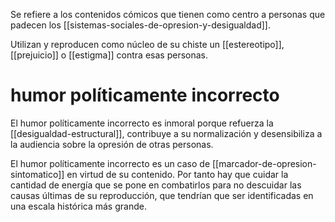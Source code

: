 Se refiere a los contenidos cómicos que tienen como centro a personas que padecen los [[sistemas-sociales-de-opresion-y-desigualdad]].

Utilizan y reproducen como núcleo de su chiste un [[estereotipo]], [[prejuicio]] o [[estigma]] contra esas personas.

# humor políticamente incorrecto

El humor políticamente incorrecto es inmoral porque refuerza la [[desigualdad-estructural]], contribuye a su normalización y desensibiliza a la audiencia sobre la opresión de otras personas.

El humor políticamente incorrecto es un caso de [[marcador-de-opresion-sintomatico]] en virtud de su contenido. Por tanto hay que cuidar la cantidad de energía que se pone en combatirlos para no descuidar las causas últimas de su reproducción, que tendrían que ser identificadas en una escala histórica más grande.
